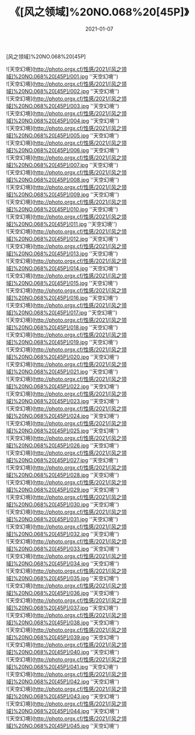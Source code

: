 ﻿---
layout: post
title: 《[风之领域]%20NO.068%20[45P]》
date: 2021-01-07
img: http://photo.orgx.cf/性感/2021/[风之领域]%20NO.068%20[45P]/000.jpg
tags: [美女,性感,泳衣]
---

[风之领域]%20NO.068%20[45P]



![天空幻境](http://photo.orgx.cf/性感/2021/[风之领域]%20NO.068%20[45P]/001.jpg ''天空幻境'')<br>
![天空幻境](http://photo.orgx.cf/性感/2021/[风之领域]%20NO.068%20[45P]/002.jpg ''天空幻境'')<br>
![天空幻境](http://photo.orgx.cf/性感/2021/[风之领域]%20NO.068%20[45P]/003.jpg ''天空幻境'')<br>
![天空幻境](http://photo.orgx.cf/性感/2021/[风之领域]%20NO.068%20[45P]/004.jpg ''天空幻境'')<br>
![天空幻境](http://photo.orgx.cf/性感/2021/[风之领域]%20NO.068%20[45P]/005.jpg ''天空幻境'')<br>
![天空幻境](http://photo.orgx.cf/性感/2021/[风之领域]%20NO.068%20[45P]/006.jpg ''天空幻境'')<br>
![天空幻境](http://photo.orgx.cf/性感/2021/[风之领域]%20NO.068%20[45P]/007.jpg ''天空幻境'')<br>
![天空幻境](http://photo.orgx.cf/性感/2021/[风之领域]%20NO.068%20[45P]/008.jpg ''天空幻境'')<br>
![天空幻境](http://photo.orgx.cf/性感/2021/[风之领域]%20NO.068%20[45P]/009.jpg ''天空幻境'')<br>
![天空幻境](http://photo.orgx.cf/性感/2021/[风之领域]%20NO.068%20[45P]/010.jpg ''天空幻境'')<br>
![天空幻境](http://photo.orgx.cf/性感/2021/[风之领域]%20NO.068%20[45P]/011.jpg ''天空幻境'')<br>
![天空幻境](http://photo.orgx.cf/性感/2021/[风之领域]%20NO.068%20[45P]/012.jpg ''天空幻境'')<br>
![天空幻境](http://photo.orgx.cf/性感/2021/[风之领域]%20NO.068%20[45P]/013.jpg ''天空幻境'')<br>
![天空幻境](http://photo.orgx.cf/性感/2021/[风之领域]%20NO.068%20[45P]/014.jpg ''天空幻境'')<br>
![天空幻境](http://photo.orgx.cf/性感/2021/[风之领域]%20NO.068%20[45P]/015.jpg ''天空幻境'')<br>
![天空幻境](http://photo.orgx.cf/性感/2021/[风之领域]%20NO.068%20[45P]/016.jpg ''天空幻境'')<br>
![天空幻境](http://photo.orgx.cf/性感/2021/[风之领域]%20NO.068%20[45P]/017.jpg ''天空幻境'')<br>
![天空幻境](http://photo.orgx.cf/性感/2021/[风之领域]%20NO.068%20[45P]/018.jpg ''天空幻境'')<br>
![天空幻境](http://photo.orgx.cf/性感/2021/[风之领域]%20NO.068%20[45P]/019.jpg ''天空幻境'')<br>
![天空幻境](http://photo.orgx.cf/性感/2021/[风之领域]%20NO.068%20[45P]/020.jpg ''天空幻境'')<br>
![天空幻境](http://photo.orgx.cf/性感/2021/[风之领域]%20NO.068%20[45P]/021.jpg ''天空幻境'')<br>
![天空幻境](http://photo.orgx.cf/性感/2021/[风之领域]%20NO.068%20[45P]/022.jpg ''天空幻境'')<br>
![天空幻境](http://photo.orgx.cf/性感/2021/[风之领域]%20NO.068%20[45P]/023.jpg ''天空幻境'')<br>
![天空幻境](http://photo.orgx.cf/性感/2021/[风之领域]%20NO.068%20[45P]/024.jpg ''天空幻境'')<br>
![天空幻境](http://photo.orgx.cf/性感/2021/[风之领域]%20NO.068%20[45P]/025.jpg ''天空幻境'')<br>
![天空幻境](http://photo.orgx.cf/性感/2021/[风之领域]%20NO.068%20[45P]/026.jpg ''天空幻境'')<br>
![天空幻境](http://photo.orgx.cf/性感/2021/[风之领域]%20NO.068%20[45P]/027.jpg ''天空幻境'')<br>
![天空幻境](http://photo.orgx.cf/性感/2021/[风之领域]%20NO.068%20[45P]/028.jpg ''天空幻境'')<br>
![天空幻境](http://photo.orgx.cf/性感/2021/[风之领域]%20NO.068%20[45P]/029.jpg ''天空幻境'')<br>
![天空幻境](http://photo.orgx.cf/性感/2021/[风之领域]%20NO.068%20[45P]/030.jpg ''天空幻境'')<br>
![天空幻境](http://photo.orgx.cf/性感/2021/[风之领域]%20NO.068%20[45P]/031.jpg ''天空幻境'')<br>
![天空幻境](http://photo.orgx.cf/性感/2021/[风之领域]%20NO.068%20[45P]/032.jpg ''天空幻境'')<br>
![天空幻境](http://photo.orgx.cf/性感/2021/[风之领域]%20NO.068%20[45P]/033.jpg ''天空幻境'')<br>
![天空幻境](http://photo.orgx.cf/性感/2021/[风之领域]%20NO.068%20[45P]/034.jpg ''天空幻境'')<br>
![天空幻境](http://photo.orgx.cf/性感/2021/[风之领域]%20NO.068%20[45P]/035.jpg ''天空幻境'')<br>
![天空幻境](http://photo.orgx.cf/性感/2021/[风之领域]%20NO.068%20[45P]/036.jpg ''天空幻境'')<br>
![天空幻境](http://photo.orgx.cf/性感/2021/[风之领域]%20NO.068%20[45P]/037.jpg ''天空幻境'')<br>
![天空幻境](http://photo.orgx.cf/性感/2021/[风之领域]%20NO.068%20[45P]/038.jpg ''天空幻境'')<br>
![天空幻境](http://photo.orgx.cf/性感/2021/[风之领域]%20NO.068%20[45P]/039.jpg ''天空幻境'')<br>
![天空幻境](http://photo.orgx.cf/性感/2021/[风之领域]%20NO.068%20[45P]/040.jpg ''天空幻境'')<br>
![天空幻境](http://photo.orgx.cf/性感/2021/[风之领域]%20NO.068%20[45P]/041.jpg ''天空幻境'')<br>
![天空幻境](http://photo.orgx.cf/性感/2021/[风之领域]%20NO.068%20[45P]/042.jpg ''天空幻境'')<br>
![天空幻境](http://photo.orgx.cf/性感/2021/[风之领域]%20NO.068%20[45P]/043.jpg ''天空幻境'')<br>
![天空幻境](http://photo.orgx.cf/性感/2021/[风之领域]%20NO.068%20[45P]/044.jpg ''天空幻境'')<br>
![天空幻境](http://photo.orgx.cf/性感/2021/[风之领域]%20NO.068%20[45P]/045.jpg ''天空幻境'')<br>